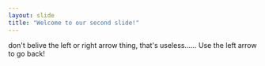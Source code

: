 ```yaml
---
layout: slide
title: "Welcome to our second slide!"
---
```

don't belive the left or right arrow thing, that's useless......
Use the left arrow to go back!
